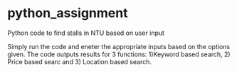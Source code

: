 # python_assignment
Python code to find stalls in NTU based on user input

Simply run the code and eneter the appropriate inputs based on the options given. The code outputs results for 3 functions: 1)Keyword based search, 2) Price based searc and 3) Location based search.
